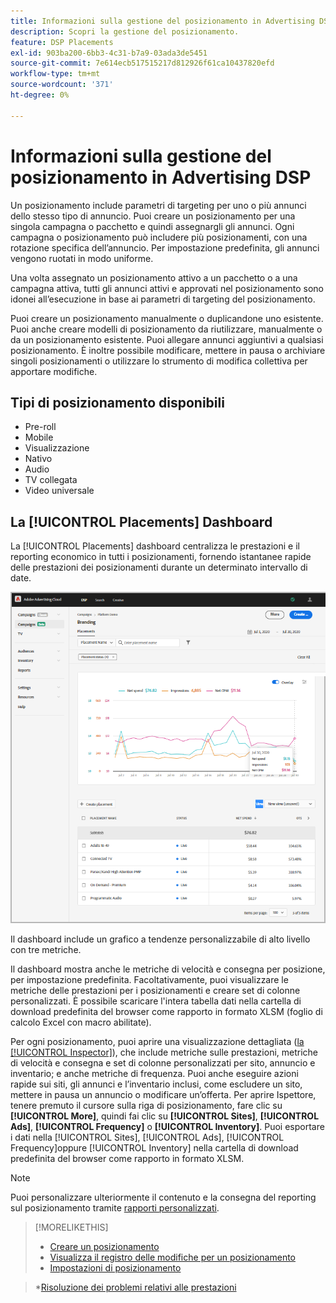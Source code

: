 ```yaml
---
title: Informazioni sulla gestione del posizionamento in Advertising DSP
description: Scopri la gestione del posizionamento.
feature: DSP Placements
exl-id: 903ba200-6bb3-4c31-b7a9-03ada3de5451
source-git-commit: 7e614ecb517515217d812926f61ca10437820efd
workflow-type: tm+mt
source-wordcount: '371'
ht-degree: 0%

---
```


# Informazioni sulla gestione del posizionamento in Advertising DSP

Un posizionamento include parametri di targeting per uno o più annunci dello stesso tipo di annuncio. Puoi creare un posizionamento per una singola campagna o pacchetto e quindi assegnargli gli annunci. Ogni campagna o posizionamento può includere più posizionamenti, con una rotazione specifica dell’annuncio. Per impostazione predefinita, gli annunci vengono ruotati in modo uniforme.

Una volta assegnato un posizionamento attivo a un pacchetto o a una campagna attiva, tutti gli annunci attivi e approvati nel posizionamento sono idonei all’esecuzione in base ai parametri di targeting del posizionamento.

Puoi creare un posizionamento manualmente o duplicandone uno esistente. Puoi anche creare modelli di posizionamento da riutilizzare, manualmente o da un posizionamento esistente. Puoi allegare annunci aggiuntivi a qualsiasi posizionamento. È inoltre possibile modificare, mettere in pausa o archiviare singoli posizionamenti o utilizzare lo strumento di modifica collettiva per apportare modifiche.

## Tipi di posizionamento disponibili

* Pre-roll
* Mobile
* Visualizzazione
* Nativo
* Audio
* TV collegata
* Video universale

## La [!UICONTROL Placements] Dashboard

La [!UICONTROL Placements] dashboard centralizza le prestazioni e il reporting economico in tutti i posizionamenti, fornendo istantanee rapide delle prestazioni dei posizionamenti durante un determinato intervallo di date.

![Dashboard dei posizionamenti](/help/dsp/assets/placement-dashboard.png)

Il dashboard include un grafico a tendenze personalizzabile di alto livello con tre metriche.

Il dashboard mostra anche le metriche di velocità e consegna per posizione, per impostazione predefinita. Facoltativamente, puoi visualizzare le metriche delle prestazioni per i posizionamenti e creare set di colonne personalizzati. È possibile scaricare l&#39;intera tabella dati nella cartella di download predefinita del browser come rapporto in formato XLSM (foglio di calcolo Excel con macro abilitate).

Per ogni posizionamento, puoi aprire una visualizzazione dettagliata ([la [!UICONTROL Inspector]](/help/dsp/campaign-management/reports/campaign-reports-about.md)), che include metriche sulle prestazioni, metriche di velocità e consegna e set di colonne personalizzati per sito, annuncio e inventario; e anche metriche di frequenza. Puoi anche eseguire azioni rapide sui siti, gli annunci e l’inventario inclusi, come escludere un sito, mettere in pausa un annuncio o modificare un’offerta. Per aprire Ispettore, tenere premuto il cursore sulla riga di posizionamento, fare clic su **[!UICONTROL More]**, quindi fai clic su **[!UICONTROL Sites]**, **[!UICONTROL Ads]**, **[!UICONTROL Frequency]** o **[!UICONTROL Inventory]**. Puoi esportare i dati nella [!UICONTROL Sites], [!UICONTROL Ads], [!UICONTROL Frequency]oppure [!UICONTROL Inventory]  nella cartella di download predefinita del browser come rapporto in formato XLSM.

>[!NOTE]
>
>Puoi personalizzare ulteriormente il contenuto e la consegna del reporting sul posizionamento tramite [rapporti personalizzati](/help/dsp/reports/report-about.md).

>[!MORELIKETHIS]
>
>* [Creare un posizionamento](placement-create.md)
>* [Visualizza il registro delle modifiche per un posizionamento](placement-change-log.md)
>* [Impostazioni di posizionamento](placement-settings.md)

   >*[Risoluzione dei problemi relativi alle prestazioni](/help/dsp/optimization/troubleshooting-performance.md)

